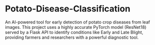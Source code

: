 # Potato-Disease-Classification
An AI-powered tool for early detection of potato crop diseases from leaf images. This project uses a highly accurate PyTorch model (ResNet18) served by a Flask API to identify conditions like Early and Late Blight, providing farmers and researchers with a powerful diagnostic tool.
